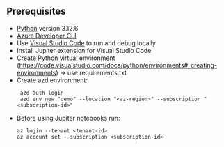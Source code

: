 ## Prerequisites

+ [Python](https://www.python.org/downloads/) version 3.12.6
+ [Azure Developer CLI](https://aka.ms/azd)
+ Use [Visual Studio Code](https://code.visualstudio.com/) to run and debug locally
+ Install Jupiter extension for Visual Studio Code
+ Create Python virtual environment (https://code.visualstudio.com/docs/python/environments#_creating-environments) -> use requirements.txt
+ Create azd environment:
  ```shell
   azd auth login
   azd env new "demo" --location "<az-region>" --subscription "<subscription-id>"
   ```
+ Before using Jupiter notebooks run:
   ```shell
   az login --tenant <tenant-id>
   az account set --subscription <subscription-id>
   ```
   
